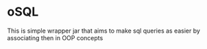 # oSQL

 This is simple wrapper jar that aims to make sql queries as easier by associating then in OOP concepts
